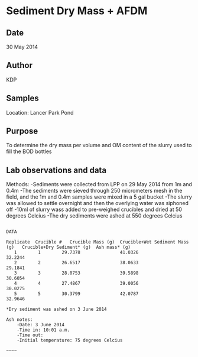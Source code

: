 # Sediment Dry Mass + AFDM

## Date

30 May 2014

## Author

KDP

## Samples

Location: Lancer Park Pond

## Purpose

To determine the dry mass per volume and OM content of the slurry used to fill the BOD bottles

## Lab observations and data

Methods:
-Sediments were collected from LPP on 29 May 2014 from 1m and 0.4m
-The sediments were sieved through 250 micrometers mesh in the field, and the 1m and 0.4m samples were mixed in a 5 gal bucket
-The slurry was allowed to settle overnight and then the overlying water was siphoned off
-10ml of slurry wass added to pre-weighed crucibles and dried at 50 degrees Celcius
-The dry sediments were ashed at 550 degrees Celcius

~~~~~

DATA 

Replicate  Crucible #	Crucible Mass (g)  Crucible+Wet Sediment Mass (g)   Crucible+Dry Sediment* (g)  Ash mass* (g)
   1		1	     29.7378		       41.0326				32.2244
   2		2	     26.6517		       38.0633				29.1841
   3		3	     28.0753		       39.5898				30.6054
   4		4	     27.4867		       39.0056				30.0275
   5		5	     30.3799		       42.0787				32.9646

*Dry sediment was ashed on 3 June 2014

Ash notes:
	-Date: 3 June 2014
	-Time in: 10:01 a.m.
	-Time out:
	-Initial temperature: 75 degrees Celcius

~~~~

